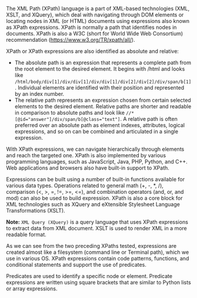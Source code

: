 The XML Path (XPath) language is a part of XML-based technologies (XML, XSLT, and XQuery), which deal with navigating through DOM elements or locating nodes in XML (or HTML) documents using expressions also known as XPath expressions. XPath is normally a path that identifies nodes in documents. XPath is also a W3C (short for World Wide Web Consortium) recommendation (https://www.w3.org/TR/xpath/all/).

XPath or XPath expressions are also identified as absolute and relative:

- The absolute path is an expression that represents a complete path from the root element to the desired element. It begins with /html and looks like `/html/body/div[1]/div/div[1]/div/div[1]/div[2]/div[2]/div/span/b[1]`. Individual elements are identified with their position and represented by an index number.
- The relative path represents an expression chosen from certain selected elements to the desired element. Relative paths are shorter and readable in comparison to absolute paths and look like `//*[@id="answer"]/div/span/b[@class="text"]`. A relative path is often preferred over an absolute path as element indexes, attributes, logical expressions, and so on can be combined and articulated in a single expression.

With XPath expressions, we can navigate hierarchically through elements and reach the targeted one. XPath is also implemented by various programming languages, such as JavaScript, Java, PHP, Python, and C++. Web applications and browsers also have built-in support to XPath.

Expressions can be built using a number of built-in functions available for various data types. Operations related to general math (+, -, *, /), comparison (<, >, =, !=, >=, <=), and combination operators (and, or, and mod) can also be used to build expression. XPath is also a core block for XML technologies such as XQuery and eXtensible Stylesheet Language Transformations (XSLT).

**Note:** `XML Query (XQuery)` is a query language that uses XPath expressions to extract data from XML document. 
XSLT is used to render XML in a more readable format.

As we can see from the two preceding XPaths tested, expressions are created almost like a filesystem (command line or Terminal path), which we use in various OS. XPath expressions contain code patterns, functions, and conditional statements and support the use of predicates.

Predicates are used to identify a specific node or element. Predicate expressions are written using square brackets that are similar to Python lists or array expressions.